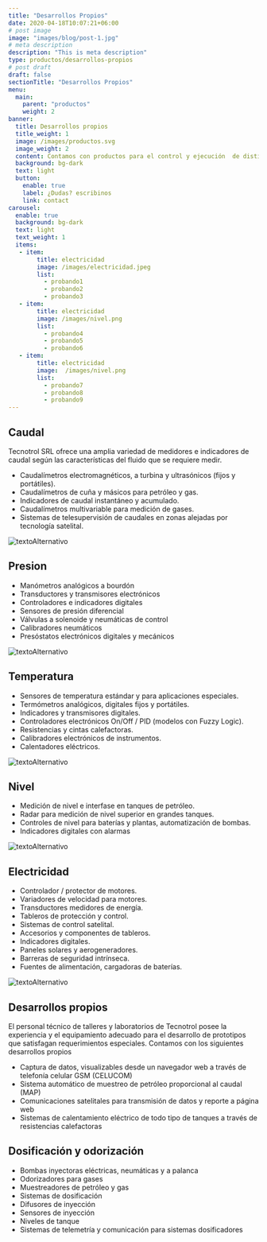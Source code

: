 ```yaml
---
title: "Desarrollos Propios"
date: 2020-04-18T10:07:21+06:00
# post image
image: "images/blog/post-1.jpg"
# meta description
description: "This is meta description"
type: productos/desarrollos-propios
# post draft
draft: false
sectionTitle: "Desarrollos Propios"
menu:
  main:
    parent: "productos"
    weight: 2
banner:
  title: Desarrollos propios
  title_weight: 1
  image: /images/productos.svg
  image_weight: 2
  content: Contamos con productos para el control y ejecución  de distintos fenómenos que faciliten  el trabajo humano
  background: bg-dark
  text: light
  button:
    enable: true
    label: ¿Dudas? escribinos
    link: contact
carousel:
  enable: true
  background: bg-dark
  text: light
  text_weight: 1
  items: 
   - item:
        title: electricidad
        image: /images/electricidad.jpeg
        list:
          - probando1
          - probando2
          - probando3
   - item:
        title: electricidad
        image: /images/nivel.png
        list:
          - probando4
          - probando5
          - probando6
   - item:
        title: electricidad
        image:  /images/nivel.png
        list:
          - probando7
          - probando8
          - probando9
---
```

## Caudal

Tecnotrol SRL ofrece una amplia variedad de medidores e indicadores de caudal según las características del fluido que se requiere medir.
- Caudalímetros electromagnéticos, a turbina y ultrasónicos (fijos y portátiles).
- Caudalímetros de cuña y másicos para petróleo y gas.
- Indicadores de caudal instantáneo y acumulado.
- Caudalímetros multivariable para medición de gases.
- Sistemas de telesupervisión de caudales en zonas alejadas por tecnología satelital.

![textoAlternativo](/images/caudal.jpeg)

## Presion

- Manómetros analógicos a bourdón
- Transductores y transmisores electrónicos
- Controladores e indicadores digitales
- Sensores de presión diferencial
- Válvulas a solenoide y neumáticas de control
- Calibradores neumáticos
- Presóstatos electrónicos digitales y mecánicos

![textoAlternativo](/images/presion.jpeg)

## Temperatura

- Sensores de temperatura estándar y para aplicaciones especiales.
- Termómetros analógicos, digitales fijos y portátiles.
- Indicadores y transmisores digitales.
- Controladores electrónicos On/Off / PID (modelos con Fuzzy Logic).
- Resistencias y cintas calefactoras.
- Calibradores electrónicos de instrumentos.
- Calentadores eléctricos.

![textoAlternativo](/images/temperature.jpeg)

## Nivel

- Medición de nivel e interfase en tanques de petróleo.
- Radar para medición de nivel superior en grandes tanques.
- Controles de nivel para baterías y plantas, automatización de bombas.
- Indicadores digitales con alarmas

![textoAlternativo](/images/nivel.png)

## Electricidad

- Controlador / protector de motores.
- Variadores de velocidad para motores.
- Transductores medidores de energía.
- Tableros de protección y control.
- Sistemas de control satelital.
- Accesorios y componentes de tableros.
- Indicadores digitales.
- Paneles solares y aerogeneradores.
- Barreras de seguridad intrínseca.
- Fuentes de alimentación, cargadoras de baterías.


![textoAlternativo](/images/electricidad.jpeg)

## Desarrollos propios

El personal técnico de talleres y laboratorios de Tecnotrol posee la experiencia y el equipamiento adecuado para el desarrollo de prototipos que satisfagan requerimientos especiales. Contamos con los siguientes desarrollos propios

- Captura de datos, visualizables desde un navegador web a través de telefonía celular GSM (CELUCOM)
- Sistema automático de muestreo de petróleo proporcional al caudal (MAP)
- Comunicaciones satelitales para transmisión de datos y reporte a página web
- Sistemas de calentamiento eléctrico de todo tipo de tanques a través de resistencias calefactoras

## Dosificación y odorización

- Bombas inyectoras eléctricas, neumáticas y a palanca
- Odorizadores para gases
- Muestreadores de petróleo y gas
- Sistemas de dosificación
- Difusores de inyección
- Sensores de inyección
- Niveles de tanque
- Sistemas de telemetría y comunicación para sistemas dosificadores
